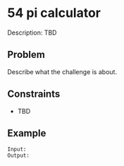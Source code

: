 # 54 pi calculator

Description: TBD

## Problem

Describe what the challenge is about.

## Constraints

- TBD

## Example

```
Input:
Output:
```
